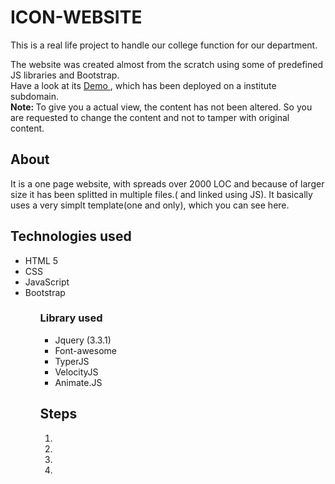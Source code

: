 # ICON-WEBSITE
This is a real life project to handle our college function for our department.
<p>
 The website was created almost from the scratch using some of predefined JS libraries and Bootstrap.
 <br>
  Have a look at its <a href="http://icon2k19.pec.edu"> Demo </a>, which has been deployed on a institute subdomain.<br>
  <b>Note: </b> To give you a actual view, the content has not been altered. So you are requested to change the content and not to tamper with original content.
  <br>
  
  <h2>About</h2>
  It is a one page website, with spreads over 2000 LOC  and because of larger size it has been splitted in multiple files.( and linked using JS). It basically uses a very simplt template(one and only), which you can see here. 
  
  <h2>Technologies used</h2>
  <ul>
  <li>HTML 5</li>
  <li>CSS</li>
  <li>JavaScript</li>
  <li>Bootstrap</li>
  <ul>
    
  <h3>Library used</h3>
  <ul>
  
  <li>Jquery (3.3.1)</li>
  <li>Font-awesome</li>
  <li>TyperJS</li>
  <li>VelocityJS</li>
  <li>Animate.JS</li>
  </ul>

<h2>Steps</h2>
<ol>
  <li></li>
  <li></li>
  <li></li>
  <li></li>
  </ol>
